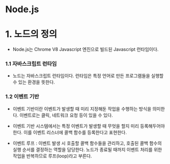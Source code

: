 Node.js
=======
# 1. 노드의 정의
* Node.js는 Chrome V8 Javascript 엔진으로 빌드된 Javascript 런타임이다.
### 1.1 자바스크립트 런타임
* 노드는 자바스크립트 런타임이다. 런타임은 특정 언어로 만든 프로그램들을 실행할 수 있는 환경을 뜻한다.
### 1.2 이벤트 기반
* 이벤트 기반이란 이벤트가 발생할 때 미리 지정해둔 작업을 수행하는 방식을 의미한다. 이벤트로는 클릭, 네트워크 요청 등이 있을 수 있다.
* 이벤트 기반 시스템에서는 특정 이벤트가 발생할 때 무엇을 할지 미리 등록해두어야 한다. 이를 이벤트 리스너에 콜백 함수를 등록한다고 표현한다.

* 이벤트 루프 : 이벤트 발생 시 호출할 콜백 함수들을 관리하고, 호출된 콜백 함수의 실행 순서를 결정하는 역할을 담당한다. 노드가 종료될 때까지 이벤트 처리를 위한 작업을 반복하므로 루프(loop)라고 부른다.
